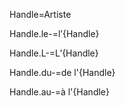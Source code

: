 Handle=Artiste

Handle.le-=l’{Handle}

Handle.L-=L’{Handle}

Handle.du-=de l'{Handle}

Handle.au-=à l'{Handle}